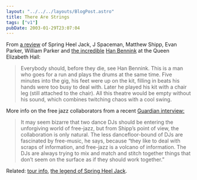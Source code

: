 ```yaml
---
layout: "../../../layouts/BlogPost.astro"
title: There Are Strings
tags: ["v1"]
pubDate: 2003-01-29T23:07:04
---
```


From [a review][1] of Spring Heel Jack, J Spaceman, Matthew Shipp, Evan Parker, William Parker and [the incredible][2] [Han Bennink][3] at the Queen Elizabeth Hall:

> Everybody should, before they die, see Han Bennink. This is a man who goes for a run and plays the drums at the same time. Five minutes into the gig, his feet were up on the kit, filling in beats his hands were too busy to deal with. Later he played his kit with a chair leg (still attached to the chair). All this theatre would be empty without his sound, which combines twitching chaos with a cool swing.

More info on the free jazz collaborators from a recent [Guardian interview:][4]

> It may seem bizarre that two dance DJs should be entering the unforgiving world of free-jazz, but from Shipp&#8217;s point of view, the collaboration is only natural. The less dancefloor-bound of DJs are fascinated by free-music, he says, because &#8220;they like to deal with scraps of information, and free-jazz is a volcano of information. The DJs are always trying to mix and match and stitch together things that don&#8217;t seem on the surface as if they should work together.&#8221;

Related: [tour info][5], [the legend of Spring Heel Jack][6].

[1]: http://www.guardian.co.uk/arts/reviews/story/0,11712,881866,00.html "The Guardian: Spring Heel Jack"
[2]: http://www.drummerworld.com/drummers/Han%20bennink.html "Drummerworld: Han Bennink photos"
[3]: http://www.epitonic.com/artists/hanbennink.html "Epitonic: Han Bennick mp3s"
[4]: http://www.guardian.co.uk/arts/features/story/0,11710,878133,00.html "The Guardian: Just chill"
[5]: http://www.cmntours.org.uk/tours/springheeljack/programme.html "Contemporary Music Network: Spring Heel Jack"
[6]: http://anomalyinfo.com/articles/ga00002.shtml "Anomalies: Spring Heel Jack - The legend"
